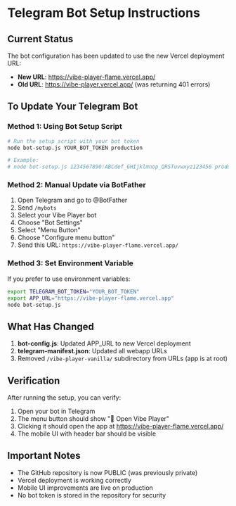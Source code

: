 # Telegram Bot Setup Instructions

## Current Status
The bot configuration has been updated to use the new Vercel deployment URL:
- **New URL**: https://vibe-player-flame.vercel.app/
- **Old URL**: https://vibe-player.vercel.app/ (was returning 401 errors)

## To Update Your Telegram Bot

### Method 1: Using Bot Setup Script
```bash
# Run the setup script with your bot token
node bot-setup.js YOUR_BOT_TOKEN production

# Example:
# node bot-setup.js 1234567890:ABCdef_GHIjklmnop_QRSTuvwxyz123456 production
```

### Method 2: Manual Update via BotFather
1. Open Telegram and go to @BotFather
2. Send `/mybots`
3. Select your Vibe Player bot
4. Choose "Bot Settings"
5. Select "Menu Button"
6. Choose "Configure menu button"
7. Send this URL: `https://vibe-player-flame.vercel.app/`

### Method 3: Set Environment Variable
If you prefer to use environment variables:
```bash
export TELEGRAM_BOT_TOKEN="YOUR_BOT_TOKEN"
export APP_URL="https://vibe-player-flame.vercel.app"
node bot-setup.js
```

## What Has Changed
1. **bot-config.js**: Updated APP_URL to new Vercel deployment
2. **telegram-manifest.json**: Updated all webapp URLs
3. Removed `/vibe-player-vanilla/` subdirectory from URLs (app is at root)

## Verification
After running the setup, you can verify:
1. Open your bot in Telegram
2. The menu button should show "🎵 Open Vibe Player"
3. Clicking it should open the app at https://vibe-player-flame.vercel.app/
4. The mobile UI with header bar should be visible

## Important Notes
- The GitHub repository is now PUBLIC (was previously private)
- Vercel deployment is working correctly
- Mobile UI improvements are live on production
- No bot token is stored in the repository for security